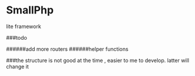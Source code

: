 # SmallPhp
lite framework 

###todo 

######add more routers 
######helper functions

###the structure is not good at the time , easier to me to develop. latter will change it
